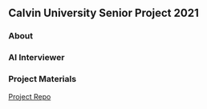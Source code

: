 ## Calvin University Senior Project 2021

### About

### AI Interviewer



### Project Materials

[Project Repo](https://github.com/haramkoo/InterviewAI)


